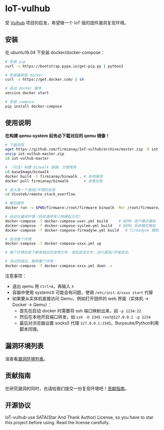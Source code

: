# IoT-vulhub

受 [Vulhub](https://github.com/vulhub/vulhub) 项目的启发，希望做一个 IoT 版的固件漏洞复现环境。

## 安装

在 ubuntu16.04 下安装 docker/docker-compose：

```sh
# 安装 pip
curl -s https://bootstrap.pypa.io/get-pip.py | python3

# 安装最新版 docker
curl -s https://get.docker.com/ | sh

# 启动 docker 服务
service docker start

# 安装 compose
pip install docker-compose
```

## 使用说明

**在构建 qemu-system 前务必下载对应的 qemu 镜像！**

```sh
# 下载项目
wget https://github.com/firmianay/IoT-vulhub/archive/master.zip -O iot-vulhub-master.zip
unzip iot-vulhub-master.zip
cd iot-vulhub-master

# （可选）构建 binwalk 容器，方便使用
cd baseImage/binwalk
docker build -t firmianay/binwalk . # 本地编译
docker pull firmianay/binwalk       # 或者拉取

# 进入某一个漏洞/环境的目录
cd Vivotek/remote_stack_overflow

# 解包固件
docker run -v $PWD/firmware:/root/firmware binwalk -Mer /root/firmware/firmware.bin

# 自动化编译环境（目前通常有三种模拟方式）
docker-compose -f docker-compose-user.yml build     # QEMU 用户模式模拟
docker-compose -f docker-compose-system.yml build   # QEMU 系统模式模拟
docker-compose -f docker-compose-firmadyne.yml build   # firmadyne 模拟

# 启动整个环境
docker-compose -f docker-compose-xxxx.yml up

# 每个环境目录下都有相应的说明文件，请阅读该文件，进行漏洞/环境测试。

# 测试完成后，删除整个环境：
docker-compose -f docker-compose-xxxx.yml down -v
```

注意事项：
- 退出 qemu 用 `Ctrl+A`，再输入 `X`
- 容器中使用 systemctl 可能会有问题，使用 `/etc/init.d/xxxx start` 代替
- 如果要从实体机直接访问 Qemu，例如打开固件的 web 界面（实体机 -> Docker -> Qemu）：
  - 首先在启动 docker 时需要将 ssh 端口映射出来，如 `-p 1234:22`
  - 然后在本地开启端口转发，如 `ssh -D 2345 root@127.0.0.1 -p 1234`
  - 最后对浏览器设置 socks5 代理 `127.0.0.1:2345`。Burpsuite/Python利用脚本同理。

## 漏洞环境列表

请查看[漏洞环境列表](./vuln_list.md)。

## 贡献指南

在研究漏洞的同时，也请给我们提交一份复现环境吧！[贡献指南](./CONTRIBUTION.md)。

## 开源协议

IoT-vulhub use SATA(Star And Thank Author) License, so you have to star this project before using. Read the license carefully.
